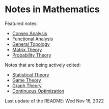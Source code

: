 # Notes in Mathematics

Featured notes:
* [Convex Analysis](https://github.com/danielmao2019/Notes-in-Mathematics/blob/main/analysis/convex_analysis.pdf)
* [Functional Analysis](https://github.com/danielmao2019/Notes-in-Mathematics/blob/main/analysis/functional_analysis.pdf)
* [General Topology](https://github.com/danielmao2019/Notes-in-Mathematics/blob/main/topology/general_topology.pdf)
* [Matrix Theory](https://github.com/danielmao2019/Notes-in-Mathematics/blob/main/algebra/matrix_theory.pdf)
* [Probability Theory](https://github.com/danielmao2019/Notes-in-Mathematics/blob/main/statistics/probability_theory.pdf)

Notes that are being actively edited:

* [Statistical Theory](https://github.com/danielmao2019/Notes-in-Mathematics/blob/main/statistics/statistical_theory.pdf)
* [Game Theory](https://github.com/danielmao2019/Notes-in-Mathematics/blob/main/game_theory.pdf)
* [Graph Theory](https://github.com/danielmao2019/Notes-in-Mathematics/blob/main/discrete-mathematics/graph_theory.pdf)
* [Continuous Optimization](https://github.com/danielmao2019/Notes-in-Mathematics/blob/main/optimization/continuous_optimization.pdf)

Last update of the README: Wed Nov 16, 2022

